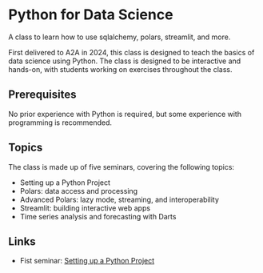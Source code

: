 # Python for Data Science
A class to learn how to use sqlalchemy, polars, streamlit, and more.

First delivered to A2A in 2024, this class is designed to teach the basics of data science using Python. 
The class is designed to be interactive and hands-on, with students working on exercises throughout the class.

## Prerequisites
No prior experience with Python is required, but some experience with programming is recommended.

## Topics
The class is made up of five seminars, covering the following topics:
- Setting up a Python Project
- Polars: data access and processing
- Advanced Polars: lazy mode, streaming, and interoperability
- Streamlit: building interactive web apps
- Time series analysis and forecasting with Darts

## Links
- Fist seminar: [Setting up a Python Project](1%20-%20Setting%20up%20a%20Python%20Project/README.md)
